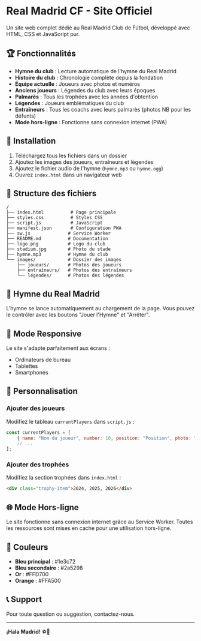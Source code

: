 # Real Madrid CF - Site Officiel

Un site web complet dédié au Real Madrid Club de Fútbol, développé avec HTML, CSS et JavaScript pur.

## 🏆 Fonctionnalités

- **Hymne du club** : Lecture automatique de l'hymne du Real Madrid
- **Histoire du club** : Chronologie complète depuis la fondation
- **Équipe actuelle** : Joueurs avec photos et numéros
- **Anciens joueurs** : Légendes du club avec leurs époques
- **Palmarès** : Tous les trophées avec les années d'obtention
- **Légendes** : Joueurs emblématiques du club
- **Entraîneurs** : Tous les coachs avec leurs palmarès (photos NB pour les défunts)
- **Mode hors-ligne** : Fonctionne sans connexion internet (PWA)

## 🚀 Installation

1. Téléchargez tous les fichiers dans un dossier
2. Ajoutez les images des joueurs, entraîneurs et légendes
3. Ajoutez le fichier audio de l'hymne (`hymne.mp3` ou `hymne.ogg`)
4. Ouvrez `index.html` dans un navigateur web

## 📁 Structure des fichiers

```
/
├── index.html          # Page principale
├── styles.css          # Styles CSS
├── script.js           # JavaScript
├── manifest.json       # Configuration PWA
├── sw.js              # Service Worker
├── README.md          # Documentation
├── logo.png           # Logo du club
├── stadium.jpg        # Photo du stade
├── hymne.mp3          # Hymne du club
└── images/            # Dossier des images
    ├── joueurs/       # Photos des joueurs
    ├── entraîneurs/   # Photos des entraîneurs
    └── légendes/      # Photos des légendes
```

## 🎵 Hymne du Real Madrid

L'hymne se lance automatiquement au chargement de la page. Vous pouvez le contrôler avec les boutons "Jouer l'Hymne" et "Arrêter".

## 📱 Mode Responsive

Le site s'adapte parfaitement aux écrans :
- Ordinateurs de bureau
- Tablettes
- Smartphones

## 🔧 Personnalisation

### Ajouter des joueurs
Modifiez le tableau `currentPlayers` dans `script.js` :

```javascript
const currentPlayers = [
    { name: "Nom du joueur", number: 10, position: "Position", photo: "photo.jpg" },
    // ...
];
```

### Ajouter des trophées
Modifiez la section trophées dans `index.html` :

```html
<div class="trophy-item">2024, 2025, 2026</div>
```

## 🌐 Mode Hors-ligne

Le site fonctionne sans connexion internet grâce au Service Worker. Toutes les ressources sont mises en cache pour une utilisation hors-ligne.

## 🎨 Couleurs

- **Bleu principal** : #1e3c72
- **Bleu secondaire** : #2a5298
- **Or** : #FFD700
- **Orange** : #FFA500

## 📞 Support

Pour toute question ou suggestion, contactez-nous.

---

**¡Hala Madrid!** ⚽👑